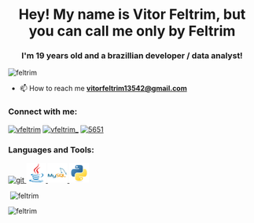 <h1 align="center">Hey! My name is Vitor Feltrim, but you can call me only by Feltrim</h1>
<h3 align="center">I'm 19 years old and a brazillian developer / data analyst!</h3>

<p align="left"> <img src="https://komarev.com/ghpvc/?username=feltrim&label=Profile%20views&color=0e75b6&style=flat" alt="feltrim" /> </p>

- 📫 How to reach me **vitorfeltrim13542@gmail.com**

<h3 align="left">Connect with me:</h3>
<p align="left">
<a href="https://linkedin.com/in/vfeltrim" target="blank"><img align="center" src="https://raw.githubusercontent.com/rahuldkjain/github-profile-readme-generator/master/src/images/icons/Social/linked-in-alt.svg" alt="vfeltrim" height="30" width="40" /></a>
<a href="https://instagram.com/vfeltrim_" target="blank"><img align="center" src="https://raw.githubusercontent.com/rahuldkjain/github-profile-readme-generator/master/src/images/icons/Social/instagram.svg" alt="vfeltrim_" height="30" width="40" /></a>
<a href="https://discord.gg/5651" target="blank"><img align="center" src="https://raw.githubusercontent.com/rahuldkjain/github-profile-readme-generator/master/src/images/icons/Social/discord.svg" alt="5651" height="30" width="40" /></a>
</p>

<h3 align="left">Languages and Tools:</h3>
<p align="left"> <a href="https://git-scm.com/" target="_blank" rel="noreferrer"> <img src="https://www.vectorlogo.zone/logos/git-scm/git-scm-icon.svg" alt="git" width="40" height="40"/> </a> <a href="https://www.java.com" target="_blank" rel="noreferrer"> <img src="https://raw.githubusercontent.com/devicons/devicon/master/icons/java/java-original.svg" alt="java" width="40" height="40"/> </a> <a href="https://www.mysql.com/" target="_blank" rel="noreferrer"> <img src="https://raw.githubusercontent.com/devicons/devicon/master/icons/mysql/mysql-original-wordmark.svg" alt="mysql" width="40" height="40"/> </a> <a href="https://www.python.org" target="_blank" rel="noreferrer"> <img src="https://raw.githubusercontent.com/devicons/devicon/master/icons/python/python-original.svg" alt="python" width="40" height="40"/> </a> </p>

<p>&nbsp;<img align="center" src="https://github-readme-stats.vercel.app/api?username=feltrim&show_icons=true&locale=en" alt="feltrim" /></p>

<p><img align="left" src="https://github-readme-stats.vercel.app/api/top-langs?username=feltrim&show_icons=true&locale=en&layout=compact" alt="feltrim" /></p>
